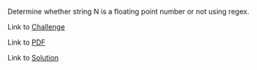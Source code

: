 Determine whether string N is a floating point number or not using regex.

Link to [Challenge](https://www.hackerrank.com/challenges/introduction-to-regex/problem)

Link to [PDF](./floating-point.pdf)

Link to [Solution](./floating.py)
